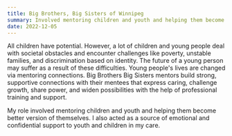 ```yaml
---
title: Big Brothers, Big Sisters of Winnipeg
summary: Involved mentoring children and youth and helping them become better version of themselves. Also acted as a source of emotional and confidential support to youth and children in my care. 
date: 2022-12-05
---
```


All children have potential. However, a lot of children and young people deal with societal obstacles and encounter challenges like poverty, unstable families, and discrimination based on identity. The future of a young person may suffer as a result of these difficulties. Young people's lives are changed via mentoring connections. Big Brothers Big Sisters mentors build strong, supportive connections with their mentees that express caring, challenge growth, share power, and widen possibilities with the help of professional training and support.

My role involved mentoring children and youth and helping them become better version of themselves. I also acted as a source of emotional and confidential support to youth and children in my care. 
